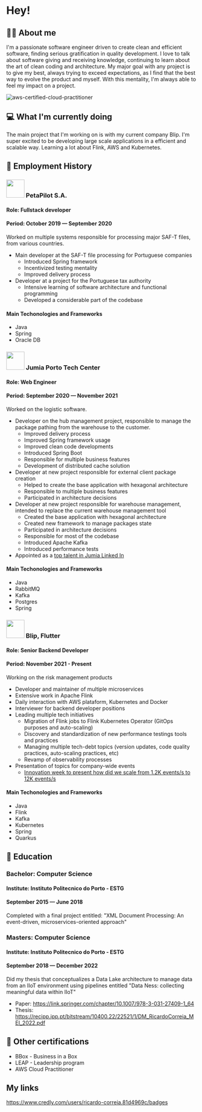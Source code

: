# Hey!
## 👨‍💻 About me
I'm a passionate software engineer driven to create clean and efficient software, finding serious gratification in quality development.
I love to talk about software giving and receiving knowledge, continuing to learn about the art of clean coding and architecture.
My major goal with any project is to give my best, always trying to exceed expectations, as I find that the best way to evolve the product and myself. With this mentality, I'm always able to feel my impact on a project.

![aws-certified-cloud-practitioner](https://user-images.githubusercontent.com/24415095/210585519-5f8da0c0-e695-4a52-ade6-354ab273a46d.png)


## 💻 What I'm currently doing
The main project that I'm working on is with my current company Blip. I'm super excited to be developing large scale applications in a efficient and scalable way. Learning a lot about Flink, AWS and Kubernetes.

## 💼 Employment History


### <img src="https://github.com/RicardooCorreia/RicardooCorreia/assets/24415095/d3307ab7-a578-4a01-bcae-7e615e5c2d63" width="48"> PetaPilot S.A.
#### Role: Fullstack developer
#### Period: October 2019 — September 2020
Worked on multiple systems responsible for processing major SAF-T files, from various countries.
* Main developer at the SAF-T file processing for Portuguese companies
  * Introduced Spring framework
  * Incentivized testing mentality
  * Improved delivery process
* Developer at a project for the Portuguese tax authority
  * Intensive learning of software architecture and functional programming
  * Developed a considerable part of the codebase
 
#### Main Techonologies and Frameworks
* Java
* Spring
* Oracle DB

### <img src="https://github.com/RicardooCorreia/RicardooCorreia/assets/24415095/a0587c65-3719-47ee-8ead-06becb897079" width="48"> Jumia Porto Tech Center
#### Role: Web Engineer
#### Period: September 2020 — November 2021
Worked on the logistic software.
* Developer on the hub management project, responsible to manage the package pathing from the warehouse to the customer.
	* Improved delivery process
	* Improved Spring framework usage
	* Improved clean code developments
	* Introduced Spring Boot
	* Responsible for multiple business features
 	* Development of distributed cache solution
* Developer at new project responsible for external client package creation
	* Helped to create the base application with hexagonal architecture
	* Responsible to multiple business features
	* Participated in architecture decisions
* Developer at new project responsible for warehouse management, intended to replace the current warehouse management tool
	* Created the base application with hexagonal architecture
 	* Created new framework to manage packages state  
	* Participated in architecture decisions
	* Responsible for most of the codebase
	* Introduced Apache Kafka
	* Introduced performance tests
* Appointed as a [top talent in Jumia Linked In ](https://www.linkedin.com/posts/porto-tech-center_growth-meetourpeople-talents-activity-6786204736455507968-wpeh?utm_source=share&utm_medium=member_desktop)

#### Main Techonologies and Frameworks
* Java
* RabbitMQ
* Kafka
* Postgres
* Spring

### <img src="https://github.com/RicardooCorreia/RicardooCorreia/assets/24415095/494065c8-98cc-4c00-8344-0c847d433a38" width="48"> Blip, Flutter
#### Role: Senior Backend Developer
#### Period: November 2021 - Present
Working on the risk management products
* Developer and maintainer of multiple microservices
* Extensive work in Apache Flink
* Daily interaction with AWS plataform, Kubernetes and Docker
* Interviewer for backend developer positions
* Leading multiple tech initiatives
	* Migration of Flink jobs to Flink Kubernetes Operator (GitOps purposes and auto-scaling)
 	* Discovery and standardization of new performance testings tools and practices
  	* Managing multiple tech-debt topics (version updates, code quality practices, auto-scaling practices, etc)
  	* Revamp of observability processes
* Presentation of topics for company-wide events
	* [Innovation week to present how did we scale from 1.2K events/s to 12K events/s](https://www.linkedin.com/posts/blip-pt_blip-flutter-innovationweek-activity-7113213167693930498-4RFp?utm_source=share&utm_medium=member_desktop) 	 

#### Main Techonologies and Frameworks
* Java
* Flink
* Kafka
* Kubernetes
* Spring
* Quarkus

## 📖 Education
### Bachelor: Computer Science
#### Institute: Instituto Politecnico do Porto - ESTG
#### September 2015 — June 2018
Completed with a final project entitled: "XML Document Processing: An event-driven, microservices-oriented approach"

### Masters: Computer Science
#### Institute: Instituto Politecnico do Porto - ESTG
#### September 2018 — December 2022
Did my thesis that conceptualizes a Data Lake architecture to manage data from an IIoT environment using pipelines entitled "Data Ness: collecting meaningful data within IIoT"
* Paper: https://link.springer.com/chapter/10.1007/978-3-031-27409-1_64
* Thesis: https://recipp.ipp.pt/bitstream/10400.22/22521/1/DM_RicardoCorreia_MEI_2022.pdf

## 📓 Other certifications
* BBox - Business in a Box
* LEAP - Leadership program
* AWS Cloud Practitioner

## My links
https://www.credly.com/users/ricardo-correia.81d4969c/badges
